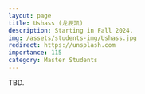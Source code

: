 ```yaml
---
layout: page
title: Ushass (龙辰凯)
description: Starting in Fall 2024. 
img: /assets/students-img/Ushass.jpg
redirect: https://unsplash.com
importance: 115
category: Master Students
---
```


TBD.
